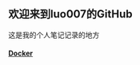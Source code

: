 ## 欢迎来到luo007的GitHub

这是我的个人笔记记录的地方
#### [Docker](https://github.com/luo007/luo007.github.io/blob/master/Docker.md)  

